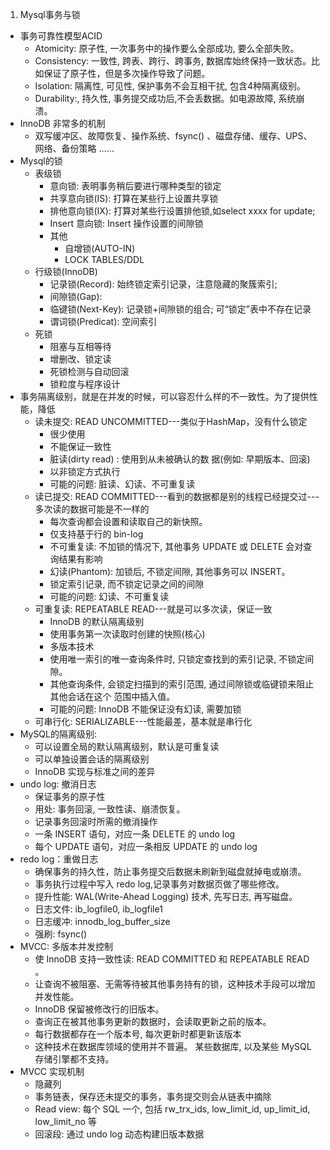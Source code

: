 1. Mysql事务与锁
 - 事务可靠性模型ACID
    * Atomicity: 原子性, 一次事务中的操作要么全部成功, 要么全部失败。 
    * Consistency: 一致性, 跨表、跨行、跨事务, 数据库始终保持一致状态。比如保证了原子性，但是多次操作导致了问题。
    * Isolation: 隔离性, 可见性, 保护事务不会互相干扰, 包含4种隔离级别。 
    * Durability:, 持久性, 事务提交成功后,不会丢数据。如电源故障, 系统崩溃。
 - InnoDB 非常多的机制
    * 双写缓冲区、故障恢复、操作系统、fsync() 、磁盘存储、缓存、UPS、网络、备份策略 …… 
 - Mysql的锁
    * 表级锁
        + 意向锁: 表明事务稍后要进行哪种类型的锁定
        + 共享意向锁(IS): 打算在某些行上设置共享锁
        + 排他意向锁(IX): 打算对某些行设置排他锁,如select xxxx for update;
        + Insert 意向锁: Insert 操作设置的间隙锁
        + 其他 
            - 自增锁(AUTO-IN)
            - LOCK TABLES/DDL 
    * 行级锁(InnoDB)
        + 记录锁(Record): 始终锁定索引记录，注意隐藏的聚簇索引;
        + 间隙锁(Gap):
        + 临键锁(Next-Key): 记录锁+间隙锁的组合; 可“锁定”表中不存在记录
        + 谓词锁(Predicat): 空间索引
    * 死锁
        + 阻塞与互相等待
        + 增删改、锁定读
        + 死锁检测与自动回滚
        + 锁粒度与程序设计
 - 事务隔离级别，就是在并发的时候，可以容忍什么样的不一致性。为了提供性能，降低
    * 读未提交: READ UNCOMMITTED---类似于HashMap，没有什么锁定
        + 很少使用
        + 不能保证一致性
        + 脏读(dirty read) : 使用到从未被确认的数 据(例如: 早期版本、回滚)
        + 以非锁定方式执行
        + 可能的问题: 脏读、幻读、不可重复读
    * 读已提交: READ COMMITTED---看到的数据都是别的线程已经提交过---多次读的数据可能是不一样的
        + 每次查询都会设置和读取自己的新快照。
        + 仅支持基于行的 bin-log
        + 不可重复读: 不加锁的情况下, 其他事务 UPDATE 或 DELETE 会对查询结果有影响
        + 幻读(Phantom): 加锁后, 不锁定间隙, 其他事务可以 INSERT。
        + 锁定索引记录, 而不锁定记录之间的间隙
        + 可能的问题: 幻读、不可重复读
    * 可重复读: REPEATABLE READ---就是可以多次读，保证一致
        + InnoDB 的默认隔离级别
        + 使用事务第一次读取时创建的快照(核心)
        + 多版本技术
        + 使用唯一索引的唯一查询条件时, 只锁定查找到的索引记录, 不锁定间隙。
        + 其他查询条件, 会锁定扫描到的索引范围, 通过间隙锁或临键锁来阻止其他会话在这个
          范围中插入值。
        + 可能的问题: InnoDB 不能保证没有幻读, 需要加锁 
    * 可串行化: SERIALIZABLE---性能最差，基本就是串行化
 - MySQL的隔离级别:
    * 可以设置全局的默认隔离级别，默认是可重复读
    * 可以单独设置会话的隔离级别
    * InnoDB 实现与标准之间的差异   
 - undo log: 撤消日志
    * 保证事务的原子性
    * 用处: 事务回滚, 一致性读、崩溃恢复。
    * 记录事务回滚时所需的撤消操作
    * 一条 INSERT 语句，对应一条 DELETE 的 undo log
    * 每个 UPDATE 语句，对应一条相反 UPDATE 的 undo log
 - redo log：重做日志
    * 确保事务的持久性，防止事务提交后数据未刷新到磁盘就掉电或崩溃。
    * 事务执行过程中写入 redo log,记录事务对数据页做了哪些修改。
    * 提升性能: WAL(Write-Ahead Logging) 技术, 先写日志, 再写磁盘。
    * 日志文件: ib_logfile0, ib_logfile1
    * 日志缓冲: innodb_log_buffer_size
    * 强刷: fsync()
 - MVCC: 多版本并发控制
    * 使 InnoDB 支持一致性读: READ COMMITTED 和 REPEATABLE READ 。 
    * 让查询不被阻塞、无需等待被其他事务持有的锁，这种技术手段可以增加并发性能。
    * InnoDB 保留被修改行的旧版本。
    * 查询正在被其他事务更新的数据时，会读取更新之前的版本。
    * 每行数据都存在一个版本号, 每次更新时都更新该版本
    * 这种技术在数据库领域的使用并不普遍。 某些数据库, 以及某些 MySQL 存储引擎都不支持。
 - MVCC 实现机制
    * 隐藏列
    * 事务链表，保存还未提交的事务，事务提交则会从链表中摘除
    * Read view: 每个 SQL 一个, 包括 rw_trx_ids, low_limit_id, up_limit_id, low_limit_no 等 
    * 回滚段: 通过 undo log 动态构建旧版本数据   